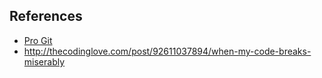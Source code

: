 ##  References

 * [Pro Git](http://git-scm.com/book/en/v2)
 * http://thecodinglove.com/post/92611037894/when-my-code-breaks-miserably
